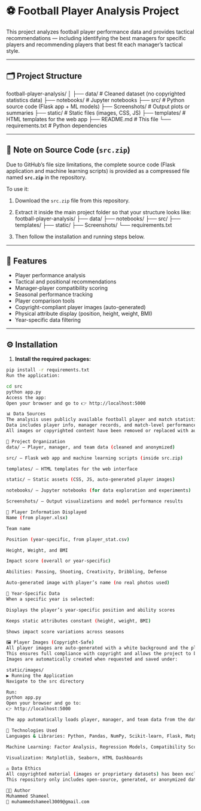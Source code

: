 # ⚽ Football Player Analysis Project

This project analyzes football player performance data and provides tactical recommendations — including identifying the best managers for specific players and recommending players that best fit each manager’s tactical style.

---

## 🗂️ Project Structure

football-player-analysis/
│
├── data/ # Cleaned dataset (no copyrighted statistics data)
├── notebooks/ # Jupyter notebooks
├── src/ # Python source code (Flask app + ML models)
├── Screenshots/ # Output plots or summaries
├── static/ # Static files (images, CSS, JS)
├── templates/ # HTML templates for the web app
├── README.md # This file
└── requirements.txt # Python dependencies

---

## 🧩 Note on Source Code (`src.zip`)

Due to GitHub’s file size limitations, the complete source code (Flask application and machine learning scripts) is provided as a compressed file named **`src.zip`** in the repository.

To use it:
1. Download the `src.zip` file from this repository.  
2. Extract it inside the main project folder so that your structure looks like:
football-player-analysis/
├── data/
├── notebooks/
├── src/
├── templates/
├── static/
├── Screenshots/
└── requirements.txt

3. Then follow the installation and running steps below.

---

## 🚀 Features

- Player performance analysis  
- Tactical and positional recommendations  
- Manager-player compatibility scoring  
- Seasonal performance tracking  
- Player comparison tools  
- Copyright-compliant player images (auto-generated)  
- Physical attribute display (position, height, weight, BMI)  
- Year-specific data filtering  

---

## ⚙️ Installation

1. **Install the required packages:**
```bash
pip install -r requirements.txt
Run the application:

cd src
python app.py
Access the app:
Open your browser and go to 👉 http://localhost:5000

📊 Data Sources
The analysis uses publicly available football player and match statistics from multiple leagues.
Data includes player info, manager records, and match-level performance indicators.
All images or copyrighted content have been removed or replaced with auto-generated placeholders.

🧱 Project Organization
data/ – Player, manager, and team data (cleaned and anonymized)

src/ – Flask web app and machine learning scripts (inside src.zip)

templates/ – HTML templates for the web interface

static/ – Static assets (CSS, JS, auto-generated player images)

notebooks/ – Jupyter notebooks (for data exploration and experiments)

Screenshots/ – Output visualizations and model performance results

👤 Player Information Displayed
Name (from player.xlsx)

Team name

Position (year-specific, from player_stat.csv)

Height, Weight, and BMI

Impact score (overall or year-specific)

Abilities: Passing, Shooting, Creativity, Dribbling, Defense

Auto-generated image with player’s name (no real photos used)

📆 Year-Specific Data
When a specific year is selected:

Displays the player’s year-specific position and ability scores

Keeps static attributes constant (height, weight, BMI)

Shows impact score variations across seasons

🖼️ Player Images (Copyright-Safe)
All player images are auto-generated with a white background and the player’s name displayed at the center.
This ensures full compliance with copyright and allows the project to be publicly shared.
Images are automatically created when requested and saved under:

static/images/
▶️ Running the Application
Navigate to the src directory

Run:
python app.py
Open your browser and go to:
👉 http://localhost:5000

The app automatically loads player, manager, and team data from the data/ folder and uses trained machine learning models from the src/ directory.

🧠 Technologies Used
Languages & Libraries: Python, Pandas, NumPy, Scikit-learn, Flask, Matplotlib, Seaborn

Machine Learning: Factor Analysis, Regression Models, Compatibility Scoring

Visualization: Matplotlib, Seaborn, HTML Dashboards

⚖️ Data Ethics
All copyrighted material (images or proprietary datasets) has been excluded.
This repository only includes open-source, generated, or anonymized data and code for educational and research purposes.

👨‍💻 Author
Muhammed Shameel
📧 muhammedshameel3009@gmail.com
